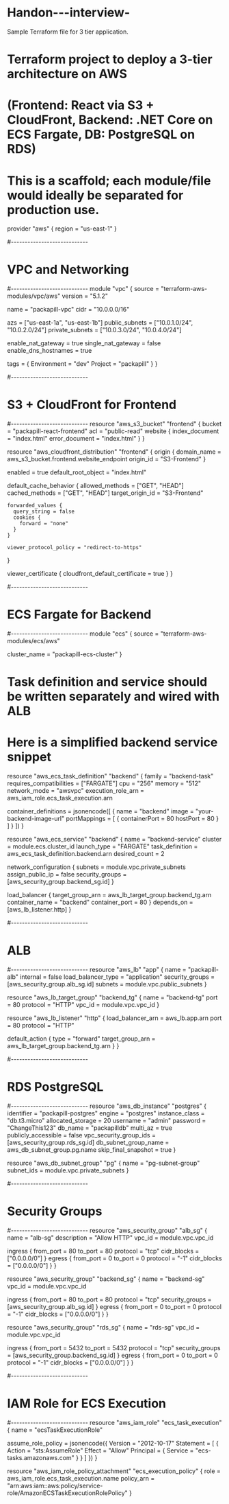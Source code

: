 # Handon---interview-
Sample Terraform file for 3 tier application.

# Terraform project to deploy a 3-tier architecture on AWS
# (Frontend: React via S3 + CloudFront, Backend: .NET Core on ECS Fargate, DB: PostgreSQL on RDS)

# This is a scaffold; each module/file would ideally be separated for production use.

provider "aws" {
  region = "us-east-1"
}

#----------------------------
# VPC and Networking
#----------------------------
module "vpc" {
  source  = "terraform-aws-modules/vpc/aws"
  version = "5.1.2"

  name = "packapill-vpc"
  cidr = "10.0.0.0/16"

  azs             = ["us-east-1a", "us-east-1b"]
  public_subnets  = ["10.0.1.0/24", "10.0.2.0/24"]
  private_subnets = ["10.0.3.0/24", "10.0.4.0/24"]

  enable_nat_gateway = true
  single_nat_gateway = false
  enable_dns_hostnames = true

  tags = {
    Environment = "dev"
    Project     = "packapill"
  }
}

#----------------------------
# S3 + CloudFront for Frontend
#----------------------------
resource "aws_s3_bucket" "frontend" {
  bucket = "packapill-react-frontend"
  acl    = "public-read"
  website {
    index_document = "index.html"
    error_document = "index.html"
  }
}

resource "aws_cloudfront_distribution" "frontend" {
  origin {
    domain_name = aws_s3_bucket.frontend.website_endpoint
    origin_id   = "S3-Frontend"
  }

  enabled             = true
  default_root_object = "index.html"

  default_cache_behavior {
    allowed_methods  = ["GET", "HEAD"]
    cached_methods   = ["GET", "HEAD"]
    target_origin_id = "S3-Frontend"

    forwarded_values {
      query_string = false
      cookies {
        forward = "none"
      }
    }

    viewer_protocol_policy = "redirect-to-https"
  }

  viewer_certificate {
    cloudfront_default_certificate = true
  }
}

#----------------------------
# ECS Fargate for Backend
#----------------------------
module "ecs" {
  source = "terraform-aws-modules/ecs/aws"

  cluster_name = "packapill-ecs-cluster"
}

# Task definition and service should be written separately and wired with ALB
# Here is a simplified backend service snippet

resource "aws_ecs_task_definition" "backend" {
  family                   = "backend-task"
  requires_compatibilities = ["FARGATE"]
  cpu                      = "256"
  memory                   = "512"
  network_mode             = "awsvpc"
  execution_role_arn       = aws_iam_role.ecs_task_execution.arn

  container_definitions = jsonencode([
    {
      name  = "backend"
      image = "your-backend-image-url"
      portMappings = [
        {
          containerPort = 80
          hostPort      = 80
        }
      ]
    }
  ])
}

resource "aws_ecs_service" "backend" {
  name            = "backend-service"
  cluster         = module.ecs.cluster_id
  launch_type     = "FARGATE"
  task_definition = aws_ecs_task_definition.backend.arn
  desired_count   = 2

  network_configuration {
    subnets          = module.vpc.private_subnets
    assign_public_ip = false
    security_groups  = [aws_security_group.backend_sg.id]
  }

  load_balancer {
    target_group_arn = aws_lb_target_group.backend_tg.arn
    container_name   = "backend"
    container_port   = 80
  }
  depends_on = [aws_lb_listener.http]
}

#----------------------------
# ALB
#----------------------------
resource "aws_lb" "app" {
  name               = "packapill-alb"
  internal           = false
  load_balancer_type = "application"
  security_groups    = [aws_security_group.alb_sg.id]
  subnets            = module.vpc.public_subnets
}

resource "aws_lb_target_group" "backend_tg" {
  name     = "backend-tg"
  port     = 80
  protocol = "HTTP"
  vpc_id   = module.vpc.vpc_id
}

resource "aws_lb_listener" "http" {
  load_balancer_arn = aws_lb.app.arn
  port              = 80
  protocol          = "HTTP"

  default_action {
    type             = "forward"
    target_group_arn = aws_lb_target_group.backend_tg.arn
  }
}

#----------------------------
# RDS PostgreSQL
#----------------------------
resource "aws_db_instance" "postgres" {
  identifier              = "packapill-postgres"
  engine                  = "postgres"
  instance_class          = "db.t3.micro"
  allocated_storage       = 20
  username                = "admin"
  password                = "ChangeThis123"
  db_name                 = "packapilldb"
  multi_az                = true
  publicly_accessible     = false
  vpc_security_group_ids  = [aws_security_group.rds_sg.id]
  db_subnet_group_name    = aws_db_subnet_group.pg.name
  skip_final_snapshot     = true
}

resource "aws_db_subnet_group" "pg" {
  name       = "pg-subnet-group"
  subnet_ids = module.vpc.private_subnets
}

#----------------------------
# Security Groups
#----------------------------
resource "aws_security_group" "alb_sg" {
  name        = "alb-sg"
  description = "Allow HTTP"
  vpc_id      = module.vpc.vpc_id

  ingress {
    from_port   = 80
    to_port     = 80
    protocol    = "tcp"
    cidr_blocks = ["0.0.0.0/0"]
  }
  egress {
    from_port   = 0
    to_port     = 0
    protocol    = "-1"
    cidr_blocks = ["0.0.0.0/0"]
  }
}

resource "aws_security_group" "backend_sg" {
  name        = "backend-sg"
  vpc_id      = module.vpc.vpc_id

  ingress {
    from_port       = 80
    to_port         = 80
    protocol        = "tcp"
    security_groups = [aws_security_group.alb_sg.id]
  }
  egress {
    from_port   = 0
    to_port     = 0
    protocol    = "-1"
    cidr_blocks = ["0.0.0.0/0"]
  }
}

resource "aws_security_group" "rds_sg" {
  name   = "rds-sg"
  vpc_id = module.vpc.vpc_id

  ingress {
    from_port       = 5432
    to_port         = 5432
    protocol        = "tcp"
    security_groups = [aws_security_group.backend_sg.id]
  }
  egress {
    from_port   = 0
    to_port     = 0
    protocol    = "-1"
    cidr_blocks = ["0.0.0.0/0"]
  }
}

#----------------------------
# IAM Role for ECS Execution
#----------------------------
resource "aws_iam_role" "ecs_task_execution" {
  name = "ecsTaskExecutionRole"

  assume_role_policy = jsonencode({
    Version = "2012-10-17"
    Statement = [
      {
        Action = "sts:AssumeRole"
        Effect = "Allow"
        Principal = {
          Service = "ecs-tasks.amazonaws.com"
        }
      }
    ]
  })
}

resource "aws_iam_role_policy_attachment" "ecs_execution_policy" {
  role       = aws_iam_role.ecs_task_execution.name
  policy_arn = "arn:aws:iam::aws:policy/service-role/AmazonECSTaskExecutionRolePolicy"
}

